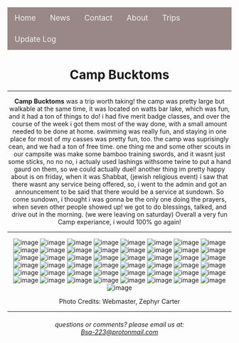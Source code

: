 <div class="topnav">
  <a href="https://troop223.github.io/">Home</a>
  <a href="https://troop223.github.io/NewsHub">News</a>
  <a href="https://troop223.github.io/#CONTACT">Contact</a>
  <a href="https://troop223.github.io/ABOUT">About</a>
  <a href="https://troop223.github.io/prev+futureTrips">Trips</a>	
  <a href="https://troop223.github.io/UpdateLog">Update Log</a>	
</div>


<h1>Camp Bucktoms</h1>

  <hr>

<strong>Camp Bucktoms</strong> was a trip worth taking! the camp was pretty large but walkable at the same time, it was located on watts bar lake, which was fun, and it had a ton of things to
do! i had five merit badge classes, and over the course of the week i got them most of the way done, with a small amount needed to be done at home. swimming was really fun, and
staying in one place for most of my casses was pretty fun, too. the camp was suprisingly cean, and we had a ton of free time. one thing me and some other scouts in our campsite 
was make some bamboo training swords, and it wasnt just some sticks, no no no, i actualy used lashings withsome twine to put a hand gaurd on them, so we could actually duel!
another thing im pretty happy about is on friday, when it was Shabbat, (jewish religious event) i saw that there wasnt any service being offered, so, i went to the admin and got an
announcement to be said that there would be a service at sundown. So come sundown, i thought i was gonna be the only one doing the prayers, when seven other people showed up! we got 
to do blessings, talked, and drive out in the morning. (we were leaving on saturday) Overall a very fun Camp experiance, i would 100% go again!

<hr>

![image](https://github.com/Troop223/troop223.github.io/assets/168667435/5ca216e1-2f50-46a1-93b0-e2699c0f574c)
![image](https://github.com/Troop223/troop223.github.io/assets/168667435/d84b5236-733f-4351-99e2-245a0711985c)
![image](https://github.com/Troop223/troop223.github.io/assets/168667435/e1749169-cfb3-487e-a429-fa4b35278f05)
![image](https://github.com/Troop223/troop223.github.io/assets/168667435/4e7bd18e-a7eb-41b2-9e32-dadb496274cf)
![image](https://github.com/Troop223/troop223.github.io/assets/168667435/abee4d28-0956-46e3-bb32-4f55ed1171f7)
![image](https://github.com/Troop223/troop223.github.io/assets/168667435/c3aa54d7-eca2-4ca6-86c4-6a3e696c3588)
![image](https://github.com/Troop223/troop223.github.io/assets/168667435/481741d4-f19c-4d96-a2f0-ed4c059598ba)
![image](https://github.com/Troop223/troop223.github.io/assets/168667435/48b0c6c8-070d-4c74-bb0a-40aec926ed86)
![image](https://github.com/Troop223/troop223.github.io/assets/168667435/9739b03c-b688-44e3-a75f-46ef58adb802)
![image](https://github.com/Troop223/troop223.github.io/assets/168667435/0dd6de12-dbcd-4b49-a194-4f307750aff9)
![image](https://github.com/Troop223/troop223.github.io/assets/168667435/7d4e2356-6e0c-49b2-89ad-e696bdd106f6)
![image](https://github.com/Troop223/troop223.github.io/assets/168667435/ea5f7a27-b2f1-4091-bf4c-cfedeaede309)
![image](https://github.com/Troop223/troop223.github.io/assets/168667435/b76b189f-4a67-4f35-a79a-12cd120bca8e)
![image](https://github.com/Troop223/troop223.github.io/assets/168667435/e9e6c254-c278-4584-8793-e560a2bfe8aa)
![image](https://github.com/Troop223/troop223.github.io/assets/168667435/70c3aa40-22e0-48fc-9695-587a82d8fbca)
![image](https://github.com/Troop223/troop223.github.io/assets/168667435/78324b24-5de3-4f27-9e10-8ea343e51413)
![image](https://github.com/Troop223/troop223.github.io/assets/168667435/c2c86548-38ab-41df-b5f5-ef3c8d3a723d)
![image](https://github.com/Troop223/troop223.github.io/assets/168667435/ad61ecf9-0dc7-4b68-8c9e-17347e6a9af8)
![image](https://github.com/Troop223/troop223.github.io/assets/168667435/1a5c13e4-09b9-4bae-81c4-00a88a66fb63)
![image](https://github.com/Troop223/troop223.github.io/assets/168667435/6bdf7a19-b15d-4dd8-a12b-b98dc3b2657d)
![image](https://github.com/Troop223/troop223.github.io/assets/168667435/4f85f599-4421-42ba-9705-3ac67f73ee8f)
![image](https://github.com/Troop223/troop223.github.io/assets/168667435/058d042a-d0c7-40bb-8793-8cc1c6c37936)
![image](https://github.com/Troop223/troop223.github.io/assets/168667435/2d033fd2-1836-4bed-9635-a244e79a8b0d)
![image](https://github.com/Troop223/troop223.github.io/assets/168667435/6deffadd-713b-41a2-8e2f-d49b17ebf650)
![image](https://github.com/Troop223/troop223.github.io/assets/168667435/37fb98a2-a510-4410-bc93-08c42ea73ec0)
![image](https://github.com/Troop223/troop223.github.io/assets/168667435/9574cbae-f0a2-4062-aa1f-fb2171ecfc5a)
![image](https://github.com/Troop223/troop223.github.io/assets/168667435/3a5da58d-0911-43c7-a60a-694bed498fc5)
![image](https://github.com/Troop223/troop223.github.io/assets/168667435/e5d703b0-00c4-4aae-b81a-77cfc4811570)
![image](https://github.com/Troop223/troop223.github.io/assets/168667435/65a98b8e-cbd3-43f9-b932-b2d1d1ab5484)
![image](https://github.com/Troop223/troop223.github.io/assets/168667435/b1d89583-47b8-4d8c-b380-487199b922b9)
![image](https://github.com/Troop223/troop223.github.io/assets/168667435/90316b46-3376-4390-b2ce-4b743f4a4e25)
![image](https://github.com/Troop223/troop223.github.io/assets/168667435/61c83354-d345-4fe9-aaeb-92ea49c500e0)
![image](https://github.com/Troop223/troop223.github.io/assets/168667435/11e59046-fd11-43a7-8855-2bda67888a6f)
![image](https://github.com/Troop223/troop223.github.io/assets/168667435/6414ca07-16d6-41ed-97fa-8a108a98e640)
![image](https://github.com/Troop223/troop223.github.io/assets/168667435/cb0d42be-541e-485b-8eb4-3d3cfc0479f4)
![image](https://github.com/Troop223/troop223.github.io/assets/168667435/077ec0a9-c094-4a03-811c-f02ea33014e6)
![image](https://github.com/Troop223/troop223.github.io/assets/168667435/88edbfc2-bf1c-4843-9da2-5f470365702e)
![image](https://github.com/Troop223/troop223.github.io/assets/168667435/56da80bc-b8c3-4da9-9514-a6679aeb9ee3)
![image](https://github.com/Troop223/troop223.github.io/assets/168667435/ae3b0f3d-d379-45c1-aec7-78ce3c46af79)
![image](https://github.com/Troop223/troop223.github.io/assets/168667435/3e918090-026b-4581-a887-70c30b8ab8af)
![image](https://github.com/Troop223/troop223.github.io/assets/168667435/a388532e-0b04-43e8-ad72-d06967f5311b)
![image](https://github.com/Troop223/troop223.github.io/assets/168667435/6627e0a2-3645-4c5a-9936-79153735862f)
![image](https://github.com/Troop223/troop223.github.io/assets/168667435/0cabff67-5a78-43cb-9268-1f5e5123038d)
![image](https://github.com/Troop223/troop223.github.io/assets/168667435/09069fda-1c9c-464f-90f5-df8bcf08a129)
![image](https://github.com/Troop223/troop223.github.io/assets/168667435/b192fd20-d7df-4d56-807d-7d442ae9431f)
![image](https://github.com/Troop223/troop223.github.io/assets/168667435/41ff1c9e-95de-45bc-b4de-f506fd75a263)
![image](https://github.com/Troop223/troop223.github.io/assets/168667435/0c2c5f2b-cee6-4155-a7f3-2ff96d90d39d)
![image](https://github.com/Troop223/troop223.github.io/assets/168667435/226e6c01-279f-4ffa-8aeb-3d08f6c2872a)
![image](https://github.com/Troop223/troop223.github.io/assets/168667435/b23b648a-40e8-434e-b188-9f2e03d519e3)


Photo Credits: Webmaster, Zephyr Carter
<hr>

 <h6>
   
   questions or comments? please email us at:  
<a href="mailto:Bsa-223@protonmail.com">Bsa-223@protonmail.com </a>

</h6>

<style>

body{

text-align: center;

  
}
.topnav {
  overflow: hidden;
  /*turns the background color on News, Contact, and about a color*/
  background-color: #998887;
  
}

.topnav a {
  float: left;
  color: #f2f2f2;
  text-align: center;
  padding: 14px 16px;
  text-decoration: none;
  font-size: 17px;
}

.topnav a:hover {
/* changes what color the background, text color when you hover over it*/
  background-color: darkgrey;
  color: white;
}

.topnav a.active {
/*changes the color of the 'Home' background, text color, respectivly*/
  background-color: #5e5453;
  color: white;
}
  
</style>
